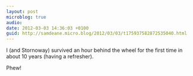 ```yaml
---
layout: post
microblog: true
audio: 
date: 2012-03-03 14:36:03 +0100
guid: http://samdeane.micro.blog/2012/03/03/t175937582872535040.html
---
```

I (and Stornoway) survived an hour behind the wheel for the first time in about 10 years (having a refresher).

Phew!
